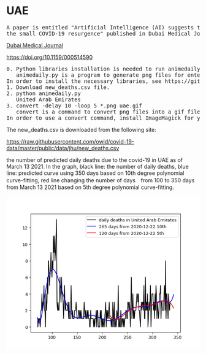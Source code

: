# UAE
<pre>
A paper is entitled "Artificial Intelligence (AI) suggests that UAE needs to mitigate 
the small COVID-19 resurgence" published in Dubai Medical Journal in April 2021:
</pre>
<a href="https://doi.org/10.1159/000514590"> Dubai Medical Journal</a>

https://doi.org/10.1159/000514590
<pre>
0. Python libraries installation is needed to run animedaily.py
   animedaily.py is a program to generate png files for entered Country.
In order to install the necessary libraries, see https://github.com/ytakefuji/python-novice
1. Download new_deaths.csv file.
2. python animedaily.py
   United Arab Emirates
3. convert -delay 10 -loop 5 *.png uae.gif
   convert is a command to convert png files into a gif file
In order to use a convert command, install ImageMagick for your OS.
</pre>


The new_deaths.csv is downloaded from the following site: 

https://raw.githubusercontent.com/owid/covid-19-data/master/public/data/jhu/new_deaths.csv

the number of predicted daily deaths due to the covid-19 in UAE as of March 13 2021.
In the graph, black line: the number of daily deaths, blue line: predicted curve using 350 days based on 10th degree polynomial curve-fitting, red line changing the number of days　from 100 to 350 days from March 13 2021 based on 5th degree polynomial curve-fitting.

<img src='uae.gif' height=400 width=600>

